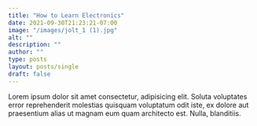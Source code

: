 ```yaml
---
title: "How to Learn Electronics"
date: 2021-09-30T21:23:21-07:00
image: "/images/jolt_1 (1).jpg"
alt: ""
description: ""
author: ""
type: posts
layout: posts/single
draft: false
---
```


Lorem ipsum dolor sit amet consectetur, adipisicing elit. Soluta voluptates error reprehenderit molestias quisquam voluptatum odit iste, ex dolore aut praesentium alias ut magnam eum quam architecto est. Nulla, blanditiis.
